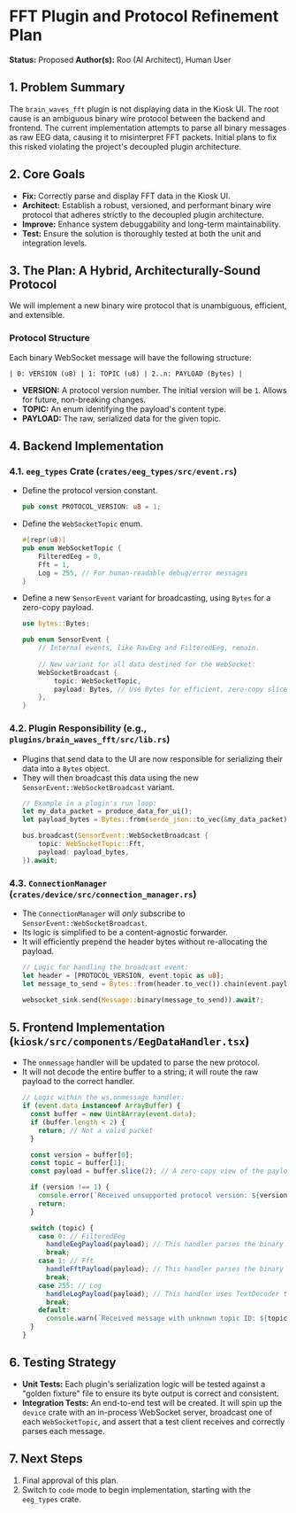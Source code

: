 # FFT Plugin and Protocol Refinement Plan

**Status:** Proposed
**Author(s):** Roo (AI Architect), Human User

## 1. Problem Summary

The `brain_waves_fft` plugin is not displaying data in the Kiosk UI. The root cause is an ambiguous binary wire protocol between the backend and frontend. The current implementation attempts to parse all binary messages as raw EEG data, causing it to misinterpret FFT packets. Initial plans to fix this risked violating the project's decoupled plugin architecture.

## 2. Core Goals

- **Fix:** Correctly parse and display FFT data in the Kiosk UI.
- **Architect:** Establish a robust, versioned, and performant binary wire protocol that adheres strictly to the decoupled plugin architecture.
- **Improve:** Enhance system debuggability and long-term maintainability.
- **Test:** Ensure the solution is thoroughly tested at both the unit and integration levels.

## 3. The Plan: A Hybrid, Architecturally-Sound Protocol

We will implement a new binary wire protocol that is unambiguous, efficient, and extensible.

### Protocol Structure

Each binary WebSocket message will have the following structure:

`| 0: VERSION (u8) | 1: TOPIC (u8) | 2..n: PAYLOAD (Bytes) |`

- **VERSION:** A protocol version number. The initial version will be `1`. Allows for future, non-breaking changes.
- **TOPIC:** An enum identifying the payload's content type.
- **PAYLOAD:** The raw, serialized data for the given topic.

## 4. Backend Implementation

### 4.1. `eeg_types` Crate (`crates/eeg_types/src/event.rs`)

- Define the protocol version constant.
  ```rust
  pub const PROTOCOL_VERSION: u8 = 1;
  ```
- Define the `WebSocketTopic` enum.
  ```rust
  #[repr(u8)]
  pub enum WebSocketTopic {
      FilteredEeg = 0,
      Fft = 1,
      Log = 255, // For human-readable debug/error messages
  }
  ```
- Define a new `SensorEvent` variant for broadcasting, using `Bytes` for a zero-copy payload.
  ```rust
  use bytes::Bytes;

  pub enum SensorEvent {
      // Internal events, like RawEeg and FilteredEeg, remain.
      
      // New variant for all data destined for the WebSocket:
      WebSocketBroadcast {
          topic: WebSocketTopic,
          payload: Bytes, // Use Bytes for efficient, zero-copy slices
      },
  }
  ```

### 4.2. Plugin Responsibility (e.g., `plugins/brain_waves_fft/src/lib.rs`)

- Plugins that send data to the UI are now responsible for serializing their data into a `Bytes` object.
- They will then broadcast this data using the new `SensorEvent::WebSocketBroadcast` variant.
  ```rust
  // Example in a plugin's run loop:
  let my_data_packet = produce_data_for_ui();
  let payload_bytes = Bytes::from(serde_json::to_vec(&my_data_packet)?);

  bus.broadcast(SensorEvent::WebSocketBroadcast {
      topic: WebSocketTopic::Fft,
      payload: payload_bytes,
  }).await;
  ```

### 4.3. `ConnectionManager` (`crates/device/src/connection_manager.rs`)

- The `ConnectionManager` will *only* subscribe to `SensorEvent::WebSocketBroadcast`.
- Its logic is simplified to be a content-agnostic forwarder.
- It will efficiently prepend the header bytes without re-allocating the payload.
  ```rust
  // Logic for handling the broadcast event:
  let header = [PROTOCOL_VERSION, event.topic as u8];
  let message_to_send = Bytes::from(header.to_vec()).chain(event.payload);
  
  websocket_sink.send(Message::binary(message_to_send)).await?;
  ```

## 5. Frontend Implementation (`kiosk/src/components/EegDataHandler.tsx`)

- The `onmessage` handler will be updated to parse the new protocol.
- It will not decode the entire buffer to a string; it will route the raw payload to the correct handler.
  ```typescript
  // Logic within the ws.onmessage handler:
  if (event.data instanceof ArrayBuffer) {
    const buffer = new Uint8Array(event.data);
    if (buffer.length < 2) {
      return; // Not a valid packet
    }

    const version = buffer[0];
    const topic = buffer[1];
    const payload = buffer.slice(2); // A zero-copy view of the payload

    if (version !== 1) {
      console.error(`Received unsupported protocol version: ${version}`);
      return;
    }

    switch (topic) {
      case 0: // FilteredEeg
        handleEegPayload(payload); // This handler parses the binary EEG data
        break;
      case 1: // Fft
        handleFftPayload(payload); // This handler parses the binary FFT data
        break;
      case 255: // Log
        handleLogPayload(payload); // This handler uses TextDecoder to get a string
        break;
      default:
        console.warn(`Received message with unknown topic ID: ${topic}`);
    }
  }
  ```

## 6. Testing Strategy

- **Unit Tests:** Each plugin's serialization logic will be tested against a "golden fixture" file to ensure its byte output is correct and consistent.
- **Integration Tests:** An end-to-end test will be created. It will spin up the `device` crate with an in-process WebSocket server, broadcast one of each `WebSocketTopic`, and assert that a test client receives and correctly parses each message.

## 7. Next Steps

1.  Final approval of this plan.
2.  Switch to `code` mode to begin implementation, starting with the `eeg_types` crate.